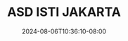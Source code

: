 --- 
title: "ASD  ISTI JAKARTA"
description: "video bokeh ASD  ISTI JAKARTA twitter full new"
date: 2024-08-06T10:36:10-08:00
file_code: "1q6bkn6k1t3l"
draft: false
cover: "94nuzuh9hncou71e.jpg"
tags: ["ASD", "ISTI", "JAKARTA", "bokep-indo", "bokep-viral", "bokep-ig"]
length: 1472
fld_id: "1483169"
foldername: "Asian s3x diary Jakarta"
categories: ["Asian s3x diary Jakarta"]
views: 0
---